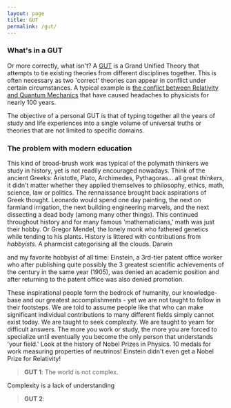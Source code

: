 ```yaml
---
layout: page
title: GUT
permalink: /gut/
---
```



### What's in a GUT
Or more correctly, what isn't? A [GUT][GUT] is a Grand Unified Theory that attempts to tie existing theories from different disciplines together. This is often necessary as two 'correct' theories can appear in conflict under certain circumstances. A typical example is [the conflict between Relativity and Quantum Mechanics][relvqm] that have caused headaches to physicists for nearly 100 years. 

The objective of a personal GUT is that of typing together all the years of study and life experiences into a single volume of universal truths or theories that are not limited to specific domains. 

### The problem with modern education
This kind of broad-brush work was typical of the polymath thinkers we study in history, yet is not readily encouraged nowadays. Think of the ancient Greeks: Aristotle, Plato, Archimedes, Pythagoras... all great *thinkers*, it didn't matter whether they applied themselves to philosophy, ethics, math, science, law or politics. The rennaissance brought back aspirations of Greek thought. Leonardo would spend one day painting, the next on farmland irrigation, the next building engineering marvels, and the next dissecting a dead body (among many other things). This continued throughout history and for many famous 'mathematicians,' math was just their hobby. Or Gregor Mendel, the lonely monk who fathered genetics while tending to his plants. History is littered with contributions from *hobbyists*. A pharmcist categorising all the clouds. Darwin

and my favorite hobbyist of all time: Einstein, a 3rd-tier patent office worker who after publishing quite possibly the 3 greatest scientific achievements of the century in the same year (1905), was denied an academic position and after returning to the patent office was also denied promotion.  

These inspirational people form the bedrock of humanity, our knowledge-base and our greatest accomplishments - yet we are not taught to follow in their footsteps. We are told to assume people like that who can make significant individual contributions to many different fields simply cannot exist today. We are taught to seek complexity. We are taught to yearn for difficult answers. The more you work or study, the more you are forced to specialize until eventually you become the only person that understands 'your field.' Look at the history of Nobel Prizes in Physics. 10 medals for work measuring properties of neutrinos! Einstein didn't even get a Nobel Prize for Relativity! 

> **GUT 1**: The world is not complex.

Complexity is a lack of understanding

> **GUT 2**: 


[GUT]:		http://
[relvqm]:	http://